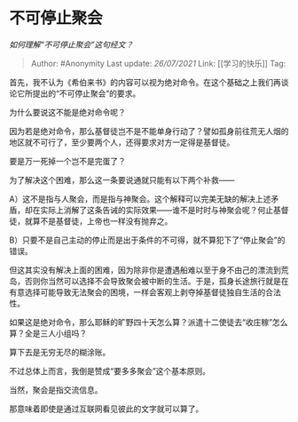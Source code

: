 # 不可停止聚会
*如何理解“不可停止聚会”这句经文？*

> Author: #Anonymity
> Last update: *26/07/2021*
> Link: [[学习的快乐]]
> Tag:

首先，我不认为《希伯来书》的内容可以视为绝对命令。在这个基础之上我们再谈论它所提出的“不可停止聚会”的要求。

为什么要说这不能是绝对命令呢？

因为若是绝对命令，那么基督徒岂不是不能单身行动了？譬如孤身前往荒无人烟的地区就不可行了，至少要两个人，还得要求对方一定得是基督徒。

要是万一死掉一个岂不是完蛋了？

为了解决这个困难，那么这一条要说通就只能有以下两个补救——

A）这不是指与人聚会，而是指与神聚会。这个解释可以完美无缺的解决上述矛盾，却在实际上消解了这条告诫的实际效果——谁不是时时与神聚会呢？何止基督徒，就算不是基督徒，上帝也一样没有抛弃之。

B）只要不是自己主动的停止而是出于条件的不可得，就不算犯下了“停止聚会”的错误。

但这其实没有解决上面的困难，因为除非你是遭遇船难以至于身不由己的漂流到荒岛，否则你当然可以选择不会导致聚会被中断的生活。于是，孤身长途旅行就是在有意选择可能导致无法聚会的困境，一样会客观上剥夺掉基督徒独自生活的合法性。

如果这是绝对命令，那么耶稣的旷野四十天怎么算？派遣十二使徒去“收庄稼”怎么算？全是三人小组吗？

算下去是无穷无尽的糊涂账。

不过总体上而言，我倒是赞成“要多多聚会”这个基本原则。

当然，聚会是指交流信息。

那意味着即使是通过互联网看见彼此的文字就可以算了。
